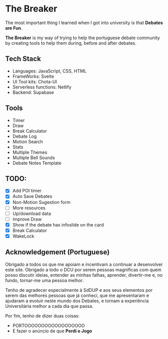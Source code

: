 # The Breaker

The most important thing I learned when I got into university is that **Debates are Fun**.

**The Breaker** is my way of trying to help the portuguese debate community by creating tools to help them during, before and after debates.

## Tech Stack

- Languages: JavaScript, CSS, HTML
- FrameWorks: Svelte
- UI Tool kits: Chota-UI
- Serverless functions: Netlify
- Backend: Supabase

## Tools

- Timer
- Draw
- Break Calculator
- Debate Log
- Motion Search
- Stats
- Multiple Themes
- Multiple Bell Sounds
- Debate Notes Template

## TODO:

- [X] Add POI timer
- [x] Auto Save Debates
- [x] Non-Motion Sugestion form
- [ ] More resources
- [ ] Up/download data
- [ ] Improve Draw
- [x] Show if the debate has infoslide on the card
- [x] Break Calculator
- [x] WakeLock

## Acknowledgement (Portuguese)

Obrigado a todos os que me apoiam e incentivam a continuar a desenvolver este site. Obrigado a todo o DCU por serem pessoas magníficas com quem posso discutir ideias, entender as minhas falhas, aprender, divertir-me e, no fundo, tornar-me uma pessoa melhor.

Tenho de agradecer especialmente à SdDUP e aos seus elementos por serem das melhores pessoas que já conheci, que me apresentaram e ajudaram a evoluir neste mundo dos Debates, e tornam a experiência Universitária melhor a cada dia que passa.

Por fim, tenho de dizer duas coisas:

- PORTOOOOOOOOOOOOOOOOOO
- E fazer o anúncio de que **Perdi o Jogo**
